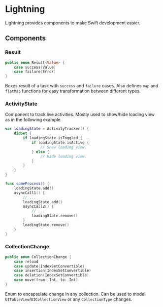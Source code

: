 # Lightning

Lightning provides components to make Swift development easier.

## Components

### Result
```swift
public enum Result<Value> {
    case success(Value)
    case failure(Error)
}
```
Boxes result of a task with `success` and `failure` cases. Also defines `map` and `flatMap` functions for easy transformation between different types.

### ActivityState
Component to track live activities. Mostly used to show/hide loading view as in the following example.

```swift
var loadingState = ActivityTracker() {
    didSet {
        if loadingState.isToggled {
            if loadingState.isActive {
                // Show loading view.
            } else {
                // Hide loading view.
            }
        }
    }
}

func someProcess() {
    loadingState.add()
    asyncCall1() {
        // ...
        loadingState.add()
        asyncCall2() {
            // ...
            loadingState.remove()
        }
        loadingState.remove()
    }
}
```
### CollectionChange
```swift
public enum CollectionChange {
    case reload
    case update(IndexSetConvertible)
    case insertion(IndexSetConvertible)
    case deletion(IndexSetConvertible)
    case move(from: Int, to: Int)
}
```
Enum to encapsulate change in any collection. Can be used to model `UITableView`/`UICollectionView` or any `CollectionType` changes.
